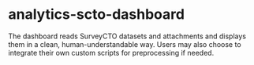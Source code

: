 # analytics-scto-dashboard
The dashboard reads SurveyCTO datasets and attachments and displays them in a clean, human-understandable way. Users may also choose to integrate their own custom scripts for preprocessing if needed.
